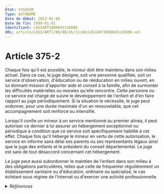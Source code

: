 ```yaml
---
État: VIGUEUR
Type: AUTONOME
Date de début: 2022-02-09
Date de fin: 2999-01-01
Identifiant: LEGIARTI000045136808
URL: article/LEGI/ARTI/00/00/45/13/68/LEGIARTI000045136808.xml
---
```


<h1>Article 375-2</h1>

Chaque fois qu'il est possible, le mineur doit être maintenu dans son milieu
actuel. Dans ce cas, le juge désigne, soit une personne qualifiée, soit un
service d'observation, d'éducation ou de rééducation en milieu ouvert, en lui
donnant mission d'apporter aide et conseil à la famille, afin de surmonter les
difficultés matérielles ou morales qu'elle rencontre. Cette personne ou ce
service est chargé de suivre le développement de l'enfant et d'en faire rapport
au juge périodiquement. Si la situation le nécessite, le juge peut ordonner,
pour une durée maximale d'un an renouvelable, que cet accompagnement soit
renforcé ou intensifié.<br />

Lorsqu'il confie un mineur à un service mentionné au premier alinéa, il peut
autoriser ce dernier à lui assurer un hébergement exceptionnel ou périodique à
condition que ce service soit spécifiquement habilité à cet effet. Chaque fois
qu'il héberge le mineur en vertu de cette autorisation, le service en informe
sans délai ses parents ou ses représentants légaux ainsi que le juge des enfants
et le président du conseil départemental. Le juge est saisi de tout désaccord
concernant cet hébergement.<br />

Le juge peut aussi subordonner le maintien de l'enfant dans son milieu à des
obligations particulières, telles que celle de fréquenter régulièrement un
établissement sanitaire ou d'éducation, ordinaire ou spécialisé, le cas échéant
sous régime de l'internat ou d'exercer une activité professionnelle.


<details>
  <summary><em>Références</em></summary>

  <h2>Articles faisant référence à l'article</h2>
  
  <ul>
    <li>
      <a href="https://legal.tricoteuses.fr//redirection/LEGIARTI000045136604?vers=git&vers=legifrance">Code de l'action sociale et des familles - article L221-4 AUTONOME VIGUEUR, en vigueur depuis le 2022-02-09</a> CITATION source
    </li>
    <li>
      <a href="https://legal.tricoteuses.fr//redirection/LEGIARTI000045134340?vers=git&vers=legifrance">LOI n° 2022-140 du 7 février 2022 relative à la protection des enfants - article 13 ENTIEREMENT_MODIF</a> MODIFIE source
    </li>
  </ul>
  
  <h2>Références faites par l'article</h2>
  
  <ul>
    <li>
      1988-10-06 CITATION cible <a href="https://legal.tricoteuses.fr//redirection/LEGIARTI000006683693?vers=git&vers=legifrance">Décret n°88-949 du 6 octobre 1988 relatif à l'habilitation des personnes physiques, établissements, services ou organismes publics ou privés auxquels l'autorité judiciaire confie habituellement des mineurs ou l'exécution de mesures les concernant - article 1 AUTONOME MODIFIE, en vigueur du 1988-10-08 au 2003-03-06</a>
    </li>
    <li>
      2016-03-14 CITATION cible <a href="https://legal.tricoteuses.fr//redirection/LEGIARTI000032205914?vers=git&vers=legifrance">LOI n° 2016-297 du 14 mars 2016 relative à la protection de l'enfant - article 6 ENTIEREMENT_MODIF</a>
    </li>
    <li>
      2016-09-28 CITATION cible <a href="https://legal.tricoteuses.fr//redirection/LEGIARTI000033167320?vers=git&vers=legifrance">Décret n° 2016-1283 du 28 septembre 2016 relatif au référentiel fixant le contenu du projet pour l'enfant prévu à l'article L. 223-1-1 du code de l'action sociale et des familles - article 1 ENTIEREMENT_MODIF</a>
    </li>
    <li>
      2020-03-25 CITATION cible <a href="https://legal.tricoteuses.fr//redirection/LEGIARTI000041899558?vers=git&vers=legifrance">Ordonnance n° 2020-304 du 25 mars 2020 portant adaptation des règles applicables aux juridictions de l'ordre judiciaire statuant en matière non pénale et aux contrats de syndic de copropriété - article 14 AUTONOME VIGUEUR, en vigueur depuis le 2020-05-21</a>
    </li>
    <li>
      2020-03-25 CITATION cible <a href="https://legal.tricoteuses.fr//redirection/LEGIARTI000041756526?vers=git&vers=legifrance">Ordonnance n° 2020-304 du 25 mars 2020 portant adaptation des règles applicables aux juridictions de l'ordre judiciaire statuant en matière non pénale et aux contrats de syndic de copropriété - article 18 AUTONOME VIGUEUR, en vigueur depuis le 2020-03-27</a>
    </li>
    <li>
      2021-07-12 CITATION cible <a href="https://legal.tricoteuses.fr//redirection/LEGIARTI000043790273?vers=git&vers=legifrance">Décret n° 2021-929 du 12 juillet 2021 fixant les modalités de transmission d'informations par le ministère de la justice à l'Observatoire national de la protection de l'enfance - article 6 ENTIEREMENT_MODIF</a>
    </li>
    <li>
      2022-02-07 MODIFIE cible <a href="https://legal.tricoteuses.fr//redirection/LEGIARTI000045134340?vers=git&vers=legifrance">LOI n° 2022-140 du 7 février 2022 relative à la protection des enfants - article 13 ENTIEREMENT_MODIF</a>
    </li>
    <li>
      2023-10-02 CITATION cible <a href="https://legal.tricoteuses.fr//redirection/LEGIARTI000048148813?vers=git&vers=legifrance">Décret n° 2023-914 du 2 octobre 2023 portant diverses dispositions en matière d'assistance éducative - article 3 ENTIEREMENT_MODIF</a>
    </li>
    <li>
      2999-01-01 CITATION cible <a href="https://legal.tricoteuses.fr//redirection/LEGIARTI000041473294?vers=git&vers=legifrance">Code civil - article 375-4 AUTONOME VIGUEUR, en vigueur depuis le 2019-12-30</a>
    </li>
    <li>
      2999-01-01 CITATION cible <a href="https://legal.tricoteuses.fr//redirection/LEGIARTI000045134852?vers=git&vers=legifrance">Code civil - article 375-4-1 AUTONOME VIGUEUR, en vigueur depuis le 2022-02-09</a>
    </li>
    <li>
      2999-01-01 CITATION cible <a href="https://legal.tricoteuses.fr//redirection/LEGIARTI000045136610?vers=git&vers=legifrance">Code civil - article 375-7 AUTONOME VIGUEUR, en vigueur depuis le 2022-02-09</a>
    </li>
    <li>
      2999-01-01 CITATION cible <a href="https://legal.tricoteuses.fr//redirection/LEGIARTI000033167658?vers=git&vers=legifrance">Code de l'action sociale et des familles - article D223-16 AUTONOME VIGUEUR, en vigueur depuis le 2016-10-01</a>
    </li>
    <li>
      2999-01-01 CITATION cible <a href="https://legal.tricoteuses.fr//redirection/LEGIARTI000043791939?vers=git&vers=legifrance">Code de l'action sociale et des familles - article D226-3-7 AUTONOME VIGUEUR, en vigueur depuis le 2021-09-30</a>
    </li>
    <li>
      2999-01-01 CITATION cible <a href="https://legal.tricoteuses.fr//redirection/LEGIARTI000045136604?vers=git&vers=legifrance">Code de l'action sociale et des familles - article L221-4 AUTONOME VIGUEUR, en vigueur depuis le 2022-02-09</a>
    </li>
    <li>
      2999-01-01 CITATION cible <a href="https://legal.tricoteuses.fr//redirection/LEGIARTI000045137287?vers=git&vers=legifrance">Code de l'action sociale et des familles - article L226-3-3 AUTONOME VIGUEUR, en vigueur depuis le 2022-02-09</a>
    </li>
    <li>
      2999-01-01 CITATION cible <a href="https://legal.tricoteuses.fr//redirection/LEGIARTI000006796947?vers=git&vers=legifrance">Code de l'action sociale et des familles - article L228-3 AUTONOME VIGUEUR, en vigueur depuis le 2000-12-23</a>
    </li>
    <li>
      2999-01-01 CITATION cible <a href="https://legal.tricoteuses.fr//redirection/LEGIARTI000006681041?vers=git&vers=legifrance">Code de la famille et de l'aide sociale - article 46 AUTONOME MODIFIE, en vigueur du 1959-01-08 au 1986-01-08</a>
    </li>
    <li>
      2999-01-01 CITATION cible <a href="https://legal.tricoteuses.fr//redirection/LEGIARTI000006681214?vers=git&vers=legifrance">Code de la famille et de l'aide sociale - article 85 AUTONOME ABROGE, en vigueur du 1986-01-08 au 2000-12-23</a>
    </li>
    <li>
      2999-01-01 CITATION cible <a href="https://legal.tricoteuses.fr//redirection/LEGIARTI000006681231?vers=git&vers=legifrance">Code de la famille et de l'aide sociale - article 95 AUTONOME MODIFIE, en vigueur du 1986-01-08 au 1996-07-06</a>
    </li>
    <li>
      2999-01-01 CITATION cible <a href="https://legal.tricoteuses.fr//redirection/LEGIARTI000048149872?vers=git&vers=legifrance">Code de procédure civile - article 1187 AUTONOME VIGUEUR, en vigueur depuis le 2023-10-05</a>
    </li>
    <li>
      2999-01-01 CITATION cible <a href="https://legal.tricoteuses.fr//redirection/LEGIARTI000006412187?vers=git&vers=legifrance">Code de procédure civile - article 1199 AUTONOME VIGUEUR, en vigueur depuis le 1982-01-01</a>
    </li>
    <li>
      CODIFICATION source Loi 1803-03-14
    </li>
  </ul>
</details>
